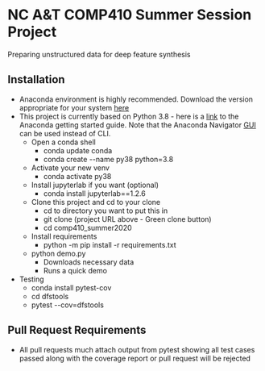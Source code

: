 # NC A&T COMP410 Summer Session Project
Preparing unstructured data for deep feature synthesis
## Installation
* Anaconda environment is highly recommended.  Download the version appropriate for your system [here](https://www.anaconda.com/products/individual)
* This project is currently based on Python 3.8 - here is a [link](https://conda.io/projects/conda/en/latest/user-guide/getting-started.html) to the Anaconda getting started guide. Note that the Anaconda Navigator [GUI](https://docs.anaconda.com/anaconda/navigator/getting-started) can be used instead of CLI.
  * Open a conda shell
    * conda update conda 
    * conda create --name py38 python=3.8
  * Activate your new venv
    * conda activate py38
  * Install jupyterlab if you want (optional)
    * conda install jupyterlab==1.2.6
  * Clone this project and cd to your clone
    * cd to directory you want to put this in 
    * git clone (project URL above - Green clone button)
    * cd comp410_summer2020
  * Install requirements
    * python -m pip install -r requirements.txt
  * python demo.py 
    * Downloads necessary data
    * Runs a quick demo
* Testing
  * conda install pytest-cov
  * cd dfstools
  * pytest --cov=dfstools
## Pull Request Requirements
* All pull requests much attach output from pytest showing all test cases passed along with the coverage report or pull request will be rejected

